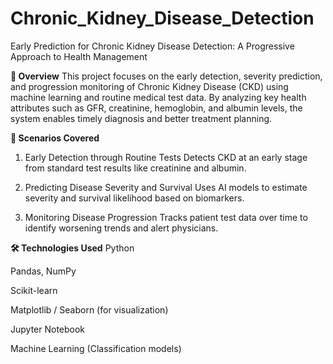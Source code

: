 # Chronic_Kidney_Disease_Detection
Early Prediction for Chronic Kidney Disease Detection: A Progressive Approach to Health Management

**📌 Overview**
This project focuses on the early detection, severity prediction, and progression monitoring of Chronic Kidney Disease (CKD) using machine learning and routine medical test data. By analyzing key health attributes such as GFR, creatinine, hemoglobin, and albumin levels, the system enables timely diagnosis and better treatment planning.

**🔬 Scenarios Covered**
1. Early Detection through Routine Tests
  Detects CKD at an early stage from standard test results like creatinine and albumin.

2. Predicting Disease Severity and Survival
  Uses AI models to estimate severity and survival likelihood based on biomarkers.

3. Monitoring Disease Progression
  Tracks patient test data over time to identify worsening trends and alert physicians.


**🛠️ Technologies Used**
Python

Pandas, NumPy

Scikit-learn

Matplotlib / Seaborn (for visualization)

Jupyter Notebook

Machine Learning (Classification models)
